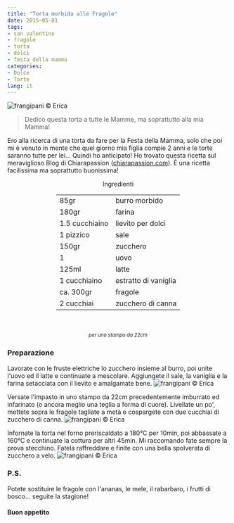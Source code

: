 ```yaml
---
title: "Torta morbida alle Fragole"
date: 2015-05-01
tags:
- san valentino
- fragole
- torta
- dolci
- festa della mamma
categories:
- Dolce
- Torte
lang: it
---
```

![](header.jpg "frangipani © Erica")

> Dedico questa torta a tutte le Mamme, ma soprattutto alla mia Mamma!

Ero alla ricerca di una torta da fare per la Festa della Mamma, solo che poi mi è venuto in mente che quel giorno mia figlia compie 2 anni e le torte saranno tutte per lei... Quindi ho anticipato! Ho trovato questa ricetta sul meraviglioso Blog di Chiarapassion (<a href="http://www.chiarapassion.com/2014/05/per-la-mamma-torta-morbida-alle-fragole.html" target="_blank">chiarapassion.com</a>). È una ricetta facilissima ma soprattutto buonissima!


<div id="wrapper" style="text-align: center">
  <div id="yourdiv" style="display: inline-block;">
    <div class="ingredients">
      <div class="ingredients-title">Ingredienti</div>
      <table>
        <tbody>
          <tr>
            <td>85gr</td>
            <td>burro morbido</td>
          </tr>
          <tr>
            <td>180gr</td>
            <td>farina</td>
          </tr>
          <tr>
            <td>1.5 cucchiaino</td>
            <td>lievito per dolci</td>
          </tr>
          <tr>
            <td>1 pizzico</td>
            <td>sale</td>
          </tr>
          <tr>
            <td>150gr</td>
            <td>zucchero</td>
          </tr>
          <tr>
            <td>1</td>
            <td>uovo</td>
          </tr>
          <tr>
            <td>125ml</td>
            <td>latte</td>
          </tr>
          <tr>
            <td>1 cucchiaino</td>
            <td>estratto di vaniglia</td>
          </tr>
          <tr>
            <td>ca. 300gr</td>
            <td>fragole</td>
          </tr>
          <tr>
            <td>2 cucchiai</td>
            <td>zucchero di canna</td>
          </tr>
        </tbody>
      </table>
      <br></br>
      <i class="pull-right" style="font-size: 80%;">per uno stampo da 22cm</i>
    </div>
  </div>
</div>


<h3>
  <font color="grey">
    <i class="fa fa-cogs"></i>
  </font> Preparazione
</h3>

Lavorate con le fruste elettriche lo zucchero insieme al burro, poi unite l'uovo ed il latte e continuate a mescolare. Aggiungete il sale, la vaniglia e la farina setacciata con il lievito e amalgamate bene.
![](impasto.jpg "frangipani © Erica")

Versate l'impasto in uno stampo da 22cm precedentemente imburrato ed infarinato (o ancora meglio una teglia a forma di cuore). Livellate un po', mettete sopra le fragole tagliate a metà e cospargete con due cucchiai di zucchero di canna.
![](teglia.jpg "frangipani © Erica")

Infornate la torta nel forno preriscaldato a 180°C per 10min, poi abbassate a 160°C e continuate la cottura per altri 45min. Mi raccomando fate sempre la prova stecchino. Fatela raffreddare e finite con una bella spolverata di zucchero a velo.
![](risultato.jpg "frangipani © Erica")

<h3>
  <font color="#FFCC00">
    <i class="fa fa-lightbulb-o"></i>
  </font> P.S.
</h3>

Potete sostituire le fragole con l'ananas, le mele, il rabarbaro, i frutti di bosco... seguite la stagione!

<h4>Buon appetito
  <font color="red">
    <i class="fa fa-smile-o"></i>
  </font>
</h4>
